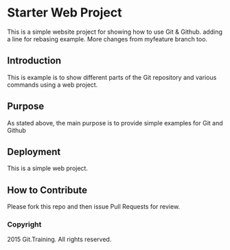 # Starter Web Project

This is a simple website project for showing how to use Git & Github. adding a line for rebasing example.
More changes from myfeature branch too.

## Introduction

This is example is to show different parts of the Git repository and various commands using a web project.

## Purpose

As stated above, the main purpose is to provide simple examples for Git and Github

## Deployment

This is a simple web project.

## How to Contribute

Please fork this repo and then issue Pull Requests for review.

### Copyright

2015 Git.Training. All rights reserved.